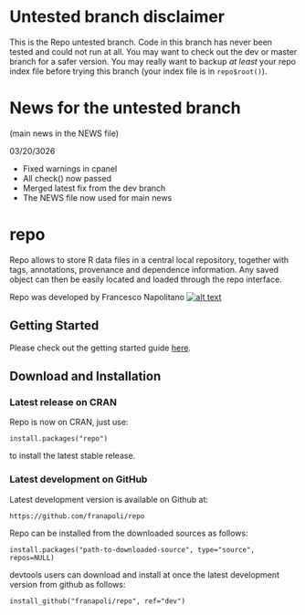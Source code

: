 <!-- Grab your social icons from https://github.com/carlsednaoui/gitsocial -->
[1.2]: http://i.imgur.com/wWzX9uB.png (me on Twitter)
[1]: http://www.twitter.com/franapoli
<!-- Grab your social icons from https://github.com/carlsednaoui/gitsocial -->

# Untested branch disclaimer

This is the Repo untested branch. Code in this branch has never been
tested and could not run at all. You may want to check out the
dev or master branch for a safer version. You may really want to backup *at
least* your repo index file before trying this branch (your index file
is in `repo$root()`).

# News for the untested branch
(main news in the NEWS file)

03/20/3026

+ Fixed warnings in cpanel
+ All check() now passed
+ Merged latest fix from the dev branch
+ The NEWS file now used for main news

# repo

Repo allows to store R data files in a central local repository, together
with tags, annotations, provenance and dependence information. Any saved
object can then be easily located and loaded through the repo interface.

Repo was developed by Francesco Napolitano [![alt text][1.2]][1]


## Getting Started

Please check out the getting started guide
[here](https://rawgit.com/franapoli/repo/gh-pages-dev/index.html).


## Download and Installation

### Latest release on CRAN

Repo is now on CRAN, just use:

    install.packages("repo")
    
to install the latest stable release.

### Latest development on GitHub

Latest development version is available on Github at:

    https://github.com/franapoli/repo

Repo can be installed from the downloaded sources as follows:

    install.packages("path-to-downloaded-source", type="source", repos=NULL)

devtools users can download and install at once the latest development
version from github as follows:

    install_github("franapoli/repo", ref="dev")


